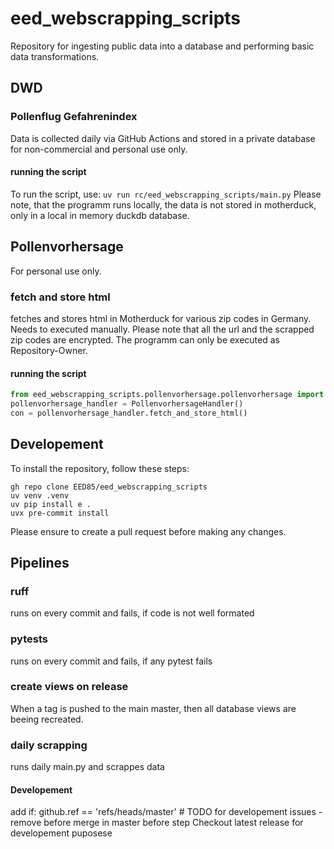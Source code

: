 # eed_webscrapping_scripts
Repository for ingesting public data into a database and performing basic data transformations.

## DWD

### Pollenflug Gefahrenindex
Data is collected daily via GitHub Actions and stored in a private database for non-commercial and personal use only.


#### running the script
To run the script, use:
`uv run rc/eed_webscrapping_scripts/main.py`
Please note, that the programm runs locally, the data is not stored in motherduck, only in a local in memory duckdb database.

## Pollenvorhersage
For personal use only.

### fetch and store html

fetches and stores html in Motherduck for various zip codes in Germany. Needs to executed manually.
Please note that all the url and the scrapped zip codes are encrypted. The programm can only be executed as Repository-Owner.

#### running the script

```python
from eed_webscrapping_scripts.pollenvorhersage.pollenvorhersage import PollenvorhersageHandler
pollenvorhersage_handler = PollenvorhersageHandler()
con = pollenvorhersage_handler.fetch_and_store_html()
```

## Developement
To install the repository, follow these steps:
```shell
gh repo clone EED85/eed_webscrapping_scripts
uv venv .venv
uv pip install e .
uvx pre-commit install
```

Please ensure to create a pull request before making any changes.

## Pipelines

### ruff
runs on every commit and fails, if code is not well formated

### pytests
runs on every commit and fails, if any pytest fails

### create views on release
When a tag is pushed to the main master, then all database views are beeing recreated.

### daily scrapping
runs daily main.py and scrappes data

#### Developement
add if: github.ref == 'refs/heads/master' # TODO for developement issues - remove before merge in master
before step Checkout latest release for developement puposese
